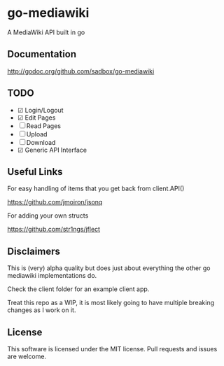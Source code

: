 go-mediawiki
========

A MediaWiki API built in go

Documentation
-------------
http://godoc.org/github.com/sadbox/go-mediawiki

TODO
----
- ☑ Login/Logout
- ☑ Edit Pages
- ☐ Read Pages
- ☐ Upload
- ☐ Download
- ☑ Generic API Interface

Useful Links
------------
For easy handling of items that you get back from client.API()

https://github.com/jmoiron/jsonq

For adding your own structs

https://github.com/str1ngs/jflect

Disclaimers
-----------

This is (very) alpha quality but does just about everything the other go mediawiki implementations do.

Check the client folder for an example client app.


Treat this repo as a WIP, it is most likely going to have multiple breaking changes as I work on it.

License
-------

This software is licensed under the MIT license. Pull requests and issues are welcome.
